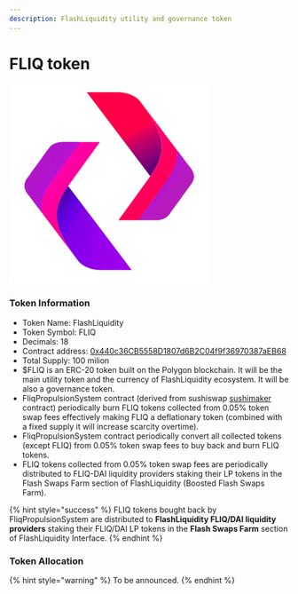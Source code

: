 ```yaml
---
description: FlashLiquidity utility and governance token
---
```


# FLIQ token

![FLIQ token logo](../.gitbook/assets/logo360X360.png)

### Token Information

* Token Name: FlashLiquidity
* Token Symbol: FLIQ
* Decimals: 18
* Contract address: [0x440c36CB5558D1807d6B2C04f9f36970387aEB68](https://polygonscan.com/address/0x440c36CB5558D1807d6B2C04f9f36970387aEB68)
* Total Supply: 100 milion
* $FLIQ is an ERC-20 token built on the Polygon blockchain. It will be the main utility token and the currency of FlashLiquidity ecosystem. It will be also a governance token.
* FliqPropulsionSystem contract (derived from sushiswap [sushimaker](https://github.com/sushiswap/sushiswap/blob/canary/contracts/SushiMaker.sol) contract) periodically burn FLIQ tokens collected from 0.05% token swap fees effectively making FLIQ a deflationary token (combined with a fixed supply it will increase scarcity overtime).
* FliqPropulsionSystem contract periodically convert all collected tokens (except FLIQ) from 0.05% token swap fees to buy back and burn FLIQ tokens.
* FLIQ tokens collected from 0.05% token swap fees are periodically distributed to FLIQ-DAI liquidity providers staking their LP tokens in the Flash Swaps Farm section of FlashLiquidity (Boosted Flash Swaps Farm).

{% hint style="success" %}
FLIQ tokens bought back by FliqPropulsionSystem are distributed to **FlashLiquidity FLIQ/DAI liquidity providers** staking their FLIQ/DAI LP tokens in the **Flash Swaps Farm** section of FlashLiquidity Interface.&#x20;
{% endhint %}

### Token Allocation

{% hint style="warning" %}
To be announced.
{% endhint %}
